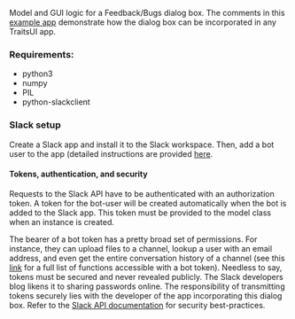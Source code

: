 Model and GUI logic for a Feedback/Bugs dialog box. The comments in this
[example app](https://github.com/enthought/apptools/tree/master/examples/feedback)
demonstrate how the dialog box can be incorporated in any TraitsUI app.

### Requirements:
- python3
- numpy
- PIL 
- python-slackclient

### Slack setup

Create a Slack app and install it to the Slack workspace. Then, add a bot user
to the app (detailed instructions are provided
[here](https://api.slack.com/bot-users).

#### Tokens, authentication, and security

Requests to the Slack API have to be authenticated with an authorization token.
A token for the bot-user will be created automatically when the bot is added to
the Slack app. This token must be provided to the model class when an instance
is created.

The bearer of a bot token has a pretty broad set of permissions. For instance,
they can upload files to a channel, lookup a user with an email address, and
even get the entire conversation history of a channel (see this
[link](https://api.slack.com/bot-users#methods) for a full list of functions
accessible with a bot token). Needless to say, tokens must be secured and never
revealed publicly. The Slack developers blog likens it to sharing passwords
online. The responsibility of transmitting tokens securely lies with the
developer of the app incorporating this dialog box. Refer to the [Slack API
documentation](https://api.slack.com/docs/oauth-safety)
for security best-practices.
